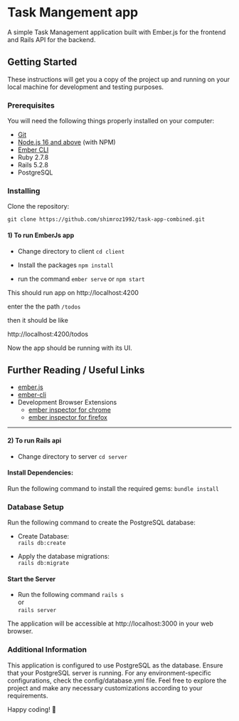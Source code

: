 # Task Mangement app
A simple Task Management application built with Ember.js for the frontend and Rails API for the backend.
## Getting Started
These instructions will get you a copy of the project up and running on your local machine for development and testing purposes.
### Prerequisites

You will need the following things properly installed on your computer:

* [Git](http://git-scm.com/)
* [Node.js 16 and above](http://nodejs.org/) (with NPM)
* [Ember CLI](http://www.ember-cli.com/)
* Ruby 2.7.8
* Rails 5.2.8
* PostgreSQL

### Installing

Clone the repository:

`git clone https://github.com/shimroz1992/task-app-combined.git`

#### 1) To run EmberJs app

*  Change directory to client
`cd client`

* Install the packages
`npm install`

* run the command 
`ember serve`
or
`npm start`

This should run app on http://localhost:4200

enter the the path `/todos`

then it should be like 

http://localhost:4200/todos

Now the app should be running with its UI.

## Further Reading / Useful Links

* [ember.js](https://emberjs.com/)
* [ember-cli](https://cli.emberjs.com/release/)
* Development Browser Extensions
  * [ember inspector for chrome](https://chrome.google.com/webstore/detail/ember-inspector/bmdblncegkenkacieihfhpjfppoconhi)
  * [ember inspector for firefox](https://addons.mozilla.org/en-US/firefox/addon/ember-inspector/)
-----

#### 2) To run Rails api

*  Change directory to server
`cd server`


#### Install Dependencies:  
Run the following command to install the required gems:
`bundle install`

### Database Setup
Run the following command to create the PostgreSQL database:    

* Create Database:  
`rails db:create`  

* Apply the database migrations:  
`rails db:migrate`  

#### Start the Server
* Run the following command
`rails s`  
or  
`rails server`

The application will be accessible at http://localhost:3000 in your web browser.

### Additional Information
This application is configured to use PostgreSQL as the database. Ensure that your PostgreSQL server is running.
For any environment-specific configurations, check the config/database.yml file.
Feel free to explore the project and make any necessary customizations according to your requirements.

Happy coding! 🚀
